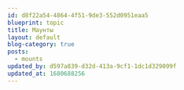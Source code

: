 ```yaml
---
id: d8f22a54-4864-4f51-9de3-552d0951eaa5
blueprint: topic
title: Маунты
layout: default
blog-category: true
posts:
  - mounts
updated_by: d597a839-d32d-413a-9cf1-1dc1d329099f
updated_at: 1680688256
---
```

